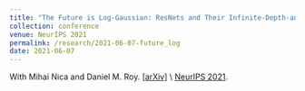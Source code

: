 ```yaml
---
title: "The Future is Log-Gaussian: ResNets and Their Infinite-Depth-and-Width Limit at Initialization"
collection: conference
venue: NeurIPS 2021 
permalink: /research/2021-06-07-future_log
date: 2021-06-07
---
```


With Mihai Nica and Daniel M. Roy. 
\[[arXiv](https://arxiv.org/abs/2106.04013)\] \\
[NeurIPS 2021](https://proceedings.neurips.cc/paper/2021/hash/412758d043dd247bddea07c7ec558c31-Abstract.html). 
